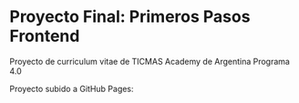 # Proyecto Final: Primeros Pasos Frontend
Proyecto de curriculum vitae de TICMAS Academy de Argentina Programa 4.0

Proyecto subido a GitHub Pages:
